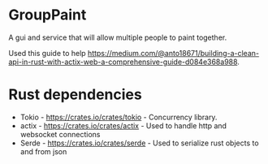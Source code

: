 # GroupPaint

A gui and service that will allow multiple people to paint together.

Used this guide to help https://medium.com/@anto18671/building-a-clean-api-in-rust-with-actix-web-a-comprehensive-guide-d084e368a988.

# Rust dependencies
* Tokio - https://crates.io/crates/tokio - Concurrency library.
* actix - https://crates.io/crates/actix - Used to handle http and websocket connections
* Serde - https://crates.io/crates/serde - Used to serialize rust objects to and from json